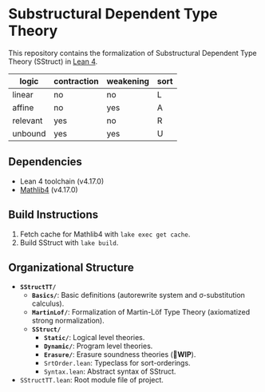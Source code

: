 # Substructural Dependent Type Theory
This repository contains the formalization of 
Substructural Dependent Type Theory (SStruct) in [Lean 4](https://lean-lang.org/).

| logic    | contraction | weakening | sort |
| -------- | ----------- | --------- | ---- |
| linear   | no          | no        | L    |
| affine   | no          | yes       | A    |
| relevant | yes         | no        | R    |
| unbound  | yes         | yes       | U    |

## Dependencies
- Lean 4 toolchain (v4.17.0)
- [Mathlib4](https://github.com/leanprover-community/mathlib4) (v4.17.0)

## Build Instructions
1. Fetch cache for Mathlib4 with `lake exec get cache`.
2. Build SStruct with `lake build`.

## Organizational Structure
- **`SStructTT/`**
  - **`Basics/`**: Basic definitions (autorewrite system and σ-substitution calculus).
  - **`MartinLof/`**: Formalization of Martin-Löf Type Theory (axiomatized strong normalization).
  - **`SStruct/`**
    - **`Static/`**: Logical level theories. 
    - **`Dynamic/`**: Program level theories.
    - **`Erasure/`**:  Erasure soundness theories (🔨**WIP**).
    - `SrtOrder.lean`: Typeclass for sort-orderings.
    - `Syntax.lean`: Abstract syntax of SStruct.
- `SStructTT.lean`: Root module file of project.